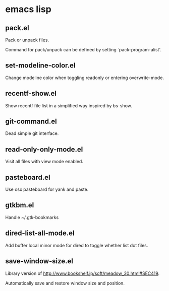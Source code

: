 # emacs lisp

## pack.el

Pack or unpack files.

Command for pack/unpack can be defined by setting `pack-program-alist'.

## set-modeline-color.el

Change modeline color when toggling readonly or entering overwrite-mode.

## recentf-show.el

Show recentf file list in a simplified way inspired by bs-show.

## git-command.el

Dead simple git interface.

## read-only-only-mode.el

Visit all files with view mode enabled.

## pasteboard.el

Use osx pasteboard for yank and paste.

## gtkbm.el

Handle ~/.gtk-bookmarks

## dired-list-all-mode.el

Add buffer local minor mode for dired to toggle whether list dot files.

## save-window-size.el

Library version of <http://www.bookshelf.jp/soft/meadow_30.html#SEC419>.

Automatically save and restore window size and position.
